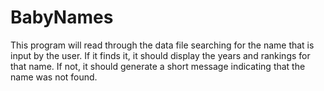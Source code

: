 # BabyNames
This program will read through the data file searching for      the name that is input by the user. If it finds it, it should     display the years and rankings for that name. If not, it should     generate a short message indicating that the name was not found.

